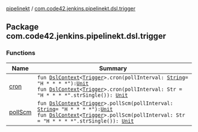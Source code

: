 [pipelinekt](../index.md) / [com.code42.jenkins.pipelinekt.dsl.trigger](./index.md)

## Package com.code42.jenkins.pipelinekt.dsl.trigger

### Functions

| Name | Summary |
|---|---|
| [cron](cron.md) | `fun `[`DslContext`](../com.code42.jenkins.pipelinekt.dsl/-dsl-context/index.md)`<`[`Trigger`](../com.code42.jenkins.pipelinekt.core/-trigger.md)`>.cron(pollInterval: `[`String`](https://kotlinlang.org/api/latest/jvm/stdlib/kotlin/-string/index.html)` = "H * * * *"): `[`Unit`](https://kotlinlang.org/api/latest/jvm/stdlib/kotlin/-unit/index.html)<br>`fun `[`DslContext`](../com.code42.jenkins.pipelinekt.dsl/-dsl-context/index.md)`<`[`Trigger`](../com.code42.jenkins.pipelinekt.core/-trigger.md)`>.cron(pollInterval: Str = "H * * * *".strSingle()): `[`Unit`](https://kotlinlang.org/api/latest/jvm/stdlib/kotlin/-unit/index.html) |
| [pollScm](poll-scm.md) | `fun `[`DslContext`](../com.code42.jenkins.pipelinekt.dsl/-dsl-context/index.md)`<`[`Trigger`](../com.code42.jenkins.pipelinekt.core/-trigger.md)`>.pollScm(pollInterval: `[`String`](https://kotlinlang.org/api/latest/jvm/stdlib/kotlin/-string/index.html)` = "H * * * *"): `[`Unit`](https://kotlinlang.org/api/latest/jvm/stdlib/kotlin/-unit/index.html)<br>`fun `[`DslContext`](../com.code42.jenkins.pipelinekt.dsl/-dsl-context/index.md)`<`[`Trigger`](../com.code42.jenkins.pipelinekt.core/-trigger.md)`>.pollScm(pollInterval: Str = "H * * * *".strSingle()): `[`Unit`](https://kotlinlang.org/api/latest/jvm/stdlib/kotlin/-unit/index.html) |
